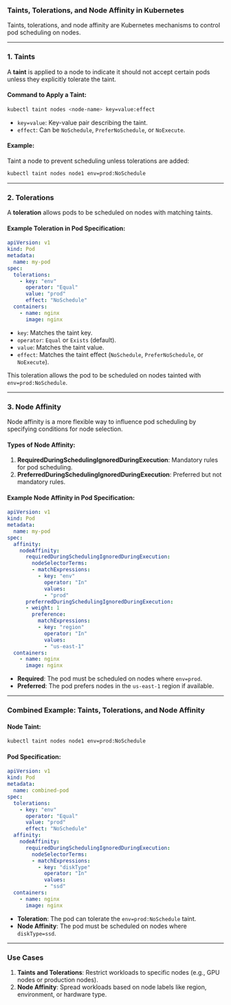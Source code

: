 ### Taints, Tolerations, and Node Affinity in Kubernetes

Taints, tolerations, and node affinity are Kubernetes mechanisms to control pod scheduling on nodes.

---

### **1. Taints**
A **taint** is applied to a node to indicate it should not accept certain pods unless they explicitly tolerate the taint.

#### Command to Apply a Taint:
```bash
kubectl taint nodes <node-name> key=value:effect
```

- `key=value`: Key-value pair describing the taint.
- `effect`: Can be `NoSchedule`, `PreferNoSchedule`, or `NoExecute`.

#### Example:
Taint a node to prevent scheduling unless tolerations are added:
```bash
kubectl taint nodes node1 env=prod:NoSchedule
```

---

### **2. Tolerations**
A **toleration** allows pods to be scheduled on nodes with matching taints.

#### Example Toleration in Pod Specification:
```yaml
apiVersion: v1
kind: Pod
metadata:
  name: my-pod
spec:
  tolerations:
    - key: "env"
      operator: "Equal"
      value: "prod"
      effect: "NoSchedule"
  containers:
    - name: nginx
      image: nginx
```

- `key`: Matches the taint key.
- `operator`: `Equal` or `Exists` (default).
- `value`: Matches the taint value.
- `effect`: Matches the taint effect (`NoSchedule`, `PreferNoSchedule`, or `NoExecute`).

This toleration allows the pod to be scheduled on nodes tainted with `env=prod:NoSchedule`.

---

### **3. Node Affinity**
Node affinity is a more flexible way to influence pod scheduling by specifying conditions for node selection.

#### Types of Node Affinity:
1. **RequiredDuringSchedulingIgnoredDuringExecution**: Mandatory rules for pod scheduling.
2. **PreferredDuringSchedulingIgnoredDuringExecution**: Preferred but not mandatory rules.

#### Example Node Affinity in Pod Specification:
```yaml
apiVersion: v1
kind: Pod
metadata:
  name: my-pod
spec:
  affinity:
    nodeAffinity:
      requiredDuringSchedulingIgnoredDuringExecution:
        nodeSelectorTerms:
        - matchExpressions:
          - key: "env"
            operator: "In"
            values:
            - "prod"
      preferredDuringSchedulingIgnoredDuringExecution:
      - weight: 1
        preference:
          matchExpressions:
          - key: "region"
            operator: "In"
            values:
            - "us-east-1"
  containers:
    - name: nginx
      image: nginx
```

- **Required**: The pod must be scheduled on nodes where `env=prod`.
- **Preferred**: The pod prefers nodes in the `us-east-1` region if available.

---

### Combined Example: Taints, Tolerations, and Node Affinity
#### Node Taint:
```bash
kubectl taint nodes node1 env=prod:NoSchedule
```

#### Pod Specification:
```yaml
apiVersion: v1
kind: Pod
metadata:
  name: combined-pod
spec:
  tolerations:
    - key: "env"
      operator: "Equal"
      value: "prod"
      effect: "NoSchedule"
  affinity:
    nodeAffinity:
      requiredDuringSchedulingIgnoredDuringExecution:
        nodeSelectorTerms:
        - matchExpressions:
          - key: "diskType"
            operator: "In"
            values:
            - "ssd"
  containers:
    - name: nginx
      image: nginx
```

- **Toleration**: The pod can tolerate the `env=prod:NoSchedule` taint.
- **Node Affinity**: The pod must be scheduled on nodes where `diskType=ssd`.

---

### Use Cases
1. **Taints and Tolerations**: Restrict workloads to specific nodes (e.g., GPU nodes or production nodes).
2. **Node Affinity**: Spread workloads based on node labels like region, environment, or hardware type.
